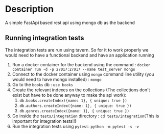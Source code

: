# Description
A simple FastApi based rest api using mongo db as the backend

## Running integration tests
The integration tests are run using tavern. So for it to work properly we would need to have a functional backend and have an application running
1. Run a docker container for the backend using the command : `docker container run -d -p 27017:27017 --name test_server mongo`
2. Connect to the docker container using `mongo` command line utility (you would need to have mongo installed) : `mongo`
3. Go to the `books` db : `use books`
4. Create the relevant indexes on the collections (The collections don't exist but have to be done anyway to make the api work): 
    1. `db.books.createIndex({name: 1}, { unique: true })`
    2. `db.authors.createIndex({name: 1}, { unique: true })`
    3. `db.genres.createIndex({name: 1}, { unique: true })`
5. Go inside the `tests/integration` directory : `cd tests/integration`(This is important for integration tests!!)
6. Run the integration tests using `pytest`: `python -m pytest -s -v`    